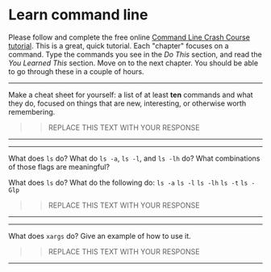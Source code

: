 # Learn command line

Please follow and complete the free online [Command Line Crash Course
tutorial](http://cli.learncodethehardway.org/book/). This is a great,
quick tutorial. Each "chapter" focuses on a command. Type the commands
you see in the _Do This_ section, and read the _You Learned This_
section. Move on to the next chapter. You should be able to go through
these in a couple of hours.


---

Make a cheat sheet for yourself: a list of at least **ten** commands and what they do, focused on things that are new, interesting, or otherwise worth remembering.

> > REPLACE THIS TEXT WITH YOUR RESPONSE

---


---

What does `ls` do? What do `ls -a`, `ls -l`, and `ls -lh` do? What combinations of those flags are meaningful?

What does `ls` do? What do the following do:
`ls -a`
`ls -l`
`ls -lh`
`ls -t`
`ls -Glp`

> > REPLACE THIS TEXT WITH YOUR RESPONSE

---


---

What does `xargs` do? Give an example of how to use it.

> > REPLACE THIS TEXT WITH YOUR RESPONSE

---

